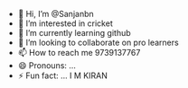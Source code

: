 - 👋 Hi, I’m @Sanjanbn
- 👀 I’m interested in cricket
- 🌱 I’m currently learning github
- 💞️ I’m looking to collaborate on pro learners
- 📫 How to reach me 9739137767
- 😄 Pronouns: ...
- ⚡ Fun fact: ...
I M KIRAN
<!---
Sanjanbn/Sanjanbn is a ✨ special ✨ repository because its `README.md` (this file) appears on your GitHub profile.
You can click the Preview link to take a look at your changes.
--->
